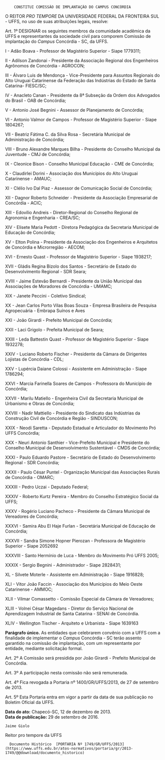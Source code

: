         CONSTITUI COMISSÃO DE IMPLANTAÇÃO DO CAMPUS CONCÓRDIA  

O REITOR *PRO TEMPORE* DA UNIVERSIDADE FEDERAL DA FRONTEIRA SUL - UFFS, no uso de suas atribuições legais, resolve:

 Art. 1º DESIGNAR os seguintes membros da comunidade acadêmica da UFFS e representantes da sociedade civil para comporem Comissão de implantação do *Campus* Concórdia - SC, da UFFS.

 I - Adão Boava - Professor de Magistério Superior - Siape 1779311;

 II - Adilson Zandonai - Presidente da Associação Regional dos Engenheiros Agrônomos de Concórdia - AGROCON;

 III - Álvaro Luis de Mendonça - Vice-Presidente para Assuntos Regionais do Alto Uruguai Catarinense da Federação das Indústrias do Estado de Santa Catarina- FIESC/SC;

 IV - Anacleto Canan - Presidente da 8ª Subseção da Ordem dos Advogados do Brasil - OAB de Concórdia;

 V - Antonio José Begnini - Assessor de Planejamento de Concórdia;

 VI - Antonio Valmor de Campos - Professor de Magistério Superior - Siape 1804267;

 VII - Beatriz Fátima C. da Silva Rosa - Secretária Municipal de Administração de Concórdia;

 VIII - Bruno Alexandre Marques Bilha - Presidente do Conselho Municipal da Juventude - CMJ de Concórdia;

 IX - Cleonice Bison - Conselho Municipal Educação - CME de Concórdia;

 X - Claudirlei Dorini - Associação dos Municípios do Alto Uruguai Catarinense - AMAUC;

 XI - Clélio Ivo Dal Piaz - Assessor de Comunicação Social de Concórdia;

 XII - Dagnor Roberto Schneider - Presidente da Associação Empresarial de Concórdia - ACIC;

 XIII - Edovílio Andreis - Diretor-Regional do Conselho Regional de Agronomia e Engenharia - CREA/SC;

 XIV - Elisete Maria Pedott - Diretora Pedagógica da Secretaria Municipal de Educação de Concórdia;

 XV - Elton Polina - Presidente da Associação dos Engenheiros e Arquitetos de Concórdia e Microrregião - AECOM;

 XVI - Ernesto Quast - Professor de Magistério Superior - Siape 1938217;

 XVII - Gládis Regina Bizolo dos Santos - Secretário de Estado do Desenvolvimento Regional - SDR Seara;

 XVIII - Jaime Estevão Bernardi - Presidente da União Municipal das Associações de Moradores de Concórdia - UMAMC;

 XIX - Janete Peccini - Coletivo Sindical;

 XX - Jean Carlos Porto Vilas Boas Souza - Empresa Brasileira de Pesquisa Agropecuária - Embrapa Suínos e Aves

 XXI - João Girardi - Prefeito Municipal de Concórdia;

 XXII - Laci Grigolo - Prefeita Municipal de Seara;

 XXIII - Leda Battestin Quast - Professor de Magistério Superior - Siape 1932278;

 XXIV - Luciano Roberto Fischer - Presidente da Câmara de Dirigentes Lojistas de Concórdia - CDL;

 XXV - Lupércia Daiane Colossi - Assistente em Administração - Siape 1786294;

 XXVI - Marcia Farinella Soares de Campos - Professora do Município de Concórdia;

 XXVII - Marilu Matiello - Engenheira Civil da Secretaria Municipal de Urbanismo e Obras de Concórdia;

 XXVIII - Nadir Mattiello - Presidente do Sindicato das Indústrias da Construção Civil de Concórdia e Região - SINDUSCON;

 XXIX - Neodi Saretta - Deputado Estadual e Articulador do Movimento Pró UFFS Concórdia;

 XXX - Neuri Antonio Santhier - Vice-Prefeito Municipal e Presidente do Conselho Municipal de Desenvolvimento Sustentável - CMDS de Concórdia;

 XXXI - Paulo Eduardo Pastore - Secretário de Estado do Desenvolvimento Regional - SDR Concórdia;

 XXXII - Paulo César Puntel - Organização Municipal das Associações Rurais de Concórdia - OMARC;

 XXXIII - Pedro Uczai - Deputado Federal;

 XXXIV - Roberto Kurtz Pereira - Membro do Conselho Estratégico Social da UFFS;

 XXXV - Rogério Luciano Pacheco - Presidente da Câmara Municipal de Vereadores de Concórdia;

 XXXVI - Samira Abu El Haje Furlan - Secretária Municipal de Educação de Concórdia;

 XXXVII - Sandra Simone Hopner Pierozan - Professora de Magistério Superior - Siape 2052692

 XXXVIII - Santo Hermínio de Luca - Membro do Movimento Pró UFFS 2005;

 XXXIX - Sergio Begnini - Administrador - Siape 2828431;

 XL - Silvete Moterle - Assistente em Administração - Siape 1916828;

 XLI - Vitor João Faccin - Associação dos Municípios do Meio Oeste Catarinense - AMMOC;

 XLII - Vilmar Comassetto - Comissão Especial da Câmara de Vereadores;

 XLIII - Volnei César Magedans - Diretor do Serviço Nacional de Aprendizagem Industrial de Santa Catarina - SENAI de Concórdia.

 XLIV - Wellington Tischer - Arquiteto e Urbanista - Siape 1639163

 **Parágrafo único.** As entidades que celebrarem convênio com a UFFS com a finalidade de implementar o *Campus* Concórdia - SC terão assento garantido na comissão de implantação, com um representante por entidade, mediante solicitação formal.

 Art. 2º A Comissão será presidida por João Girardi - Prefeito Municipal de Concórdia.

 Art. 3º A participação nesta comissão não será remunerada.

 Art. 4º Fica revogada a Portaria nº 1400/GR/UFFS/2013, de 27 de setembro de 2013.

 Art. 5º Esta Portaria entra em vigor a partir da data de sua publicação no Boletim Oficial da UFFS.

  

   **Data do ato:** Chapecó-SC, 12 de dezembro de 2013.   
 **Data de publicação:**  29 de setembro de 2016. 

    Jaime Giolo    
 Reitor pro tempore da UFFS 

      Documento Histórico  [PORTARIA Nº 1749/GR/UFFS/2013](https://www.uffs.edu.br/atos-normativos/portaria/gr/2013-1749/@@download/documento_historico)     
      